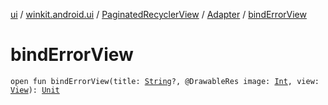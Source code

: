 [ui](../../../index.md) / [winkit.android.ui](../../index.md) / [PaginatedRecyclerView](../index.md) / [Adapter](index.md) / [bindErrorView](./bind-error-view.md)

# bindErrorView

`open fun bindErrorView(title: `[`String`](https://kotlinlang.org/api/latest/jvm/stdlib/kotlin/-string/index.html)`?, @DrawableRes image: `[`Int`](https://kotlinlang.org/api/latest/jvm/stdlib/kotlin/-int/index.html)`, view: `[`View`](https://developer.android.com/reference/android/view/View.html)`): `[`Unit`](https://kotlinlang.org/api/latest/jvm/stdlib/kotlin/-unit/index.html)
